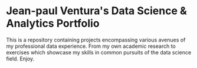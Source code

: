 # Jean-paul Ventura's Data Science & Analytics Portfolio

This is a repository containing projects encompassing various avenues of my professional data experience. From my own academic research to exercises which showcase my skills in common pursuits of the data science field. Enjoy.


